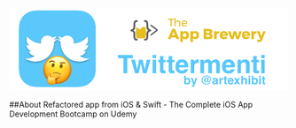 ![banner](https://github.com/artexhibit/Twittermenti/blob/master/Documentation/readmeBanner.png?raw=true?style=centerme)

##About
Refactored app from iOS &amp; Swift - The Complete iOS App Development Bootcamp on Udemy
